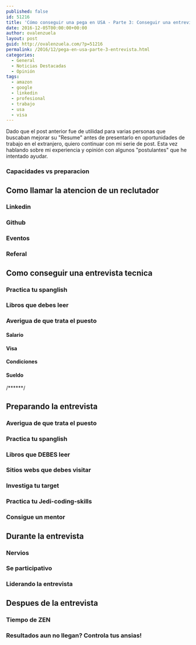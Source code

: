 ```yaml
---
published: false
id: 51216
title: 'Cómo conseguir una pega en USA - Parte 3: Conseguir una entrevista'
date: 2016-12-05T00:00:00+00:00
author: ovalenzuela
layout: post
guid: http://ovalenzuela.com/?p=51216
permalink: /2016/12/pega-en-usa-parte-3-entrevista.html
categories:
  - General
  - Noticias Destacadas
  - Opinión
tags:
  - amazon
  - google
  - linkedin
  - profesional
  - trabajo
  - usa
  - visa
---
```


Dado que el post anterior fue de utilidad para varias personas que buscaban mejorar su "Resume" antes de presentarlo en oportunidades de trabajo en el extranjero, quiero continuar con mi serie de post. Esta vez hablando sobre mi experiencia y opinión con algunos "postulantes" que he intentado ayudar.

### Capacidades vs preparacion

## Como llamar la atencion de un reclutador
### Linkedin
### Github
### Eventos
### Referal

## Como conseguir una entrevista tecnica
### Practica tu spanglish
### Libros que debes leer
### Averigua de que trata el puesto
#### Salario
#### Visa
#### Condiciones
#### Sueldo


/******/


## Preparando la entrevista
### Averigua de que trata el puesto
### Practica tu spanglish
### Libros que DEBES leer
### Sitios webs que debes visitar
### Investiga tu target
### Practica tu Jedi-coding-skills
### Consigue un mentor

## Durante la entrevista
### Nervios
### Se participativo
### Liderando la entrevista

## Despues de la entrevista
### Tiempo de ZEN
### Resultados aun no llegan? Controla tus ansias!
